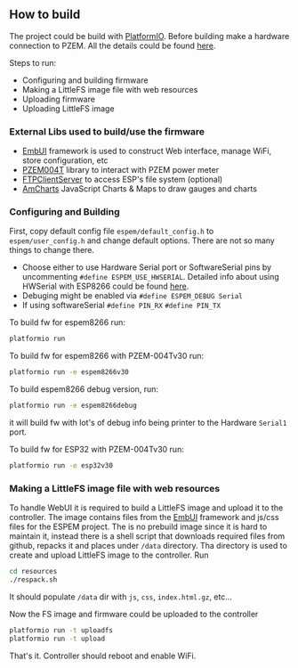 ## How to build

The project could be build with [PlatformIO](https://platformio.org/). Before building make a hardware connection to PZEM. All the details could be found [here](https://github.com/olehs/PZEM004T/wiki).

Steps to run:
 - Configuring and building firmware
 - Making a LittleFS image file with web resources
 - Uploading firmware
 - Uploading LittleFS image
 
### External Libs used to build/use the firmware
- [EmbUI](https://github.com/DmytroKorniienko/EmbUI) framework is used to construct Web interface, manage WiFi, store configuration, etc
- [PZEM004T](https://github.com/olehs/PZEM004T) library to interact with PZEM power meter
- [FTPClientServer](https://github.com/charno/FTPClientServer) to access ESP's file system (optional)
- [AmCharts](https://www.amcharts.com/) JavaScript Charts & Maps to draw gauges and charts


### Configuring and Building
First, copy default config file `espem/default_config.h` to `espem/user_config.h` and change default options. There are not so many things to change there.
 - Choose either to use Hardware Serial port or SoftwareSerial pins by uncommenting `#define ESPEM_USE_HWSERIAL`. Detailed info about using HWSerial with ESP8266 could be found [here](https://github.com/olehs/PZEM004T/wiki/Connecting-PZEM-to-ESP8266).
 - Debuging might be enabled via `#define ESPEM_DEBUG Serial`
 - If using softwareSerial `#define PIN_RX` `#define PIN_TX`

To build fw for espem8266 run:
```sh
platformio run
```
To build fw for espem8266 with PZEM-004Tv30 run:
```sh
platformio run -e espem8266v30
```
To build espem8266 debug version, run:
```sh
platformio run -e espem8266debug
```
it will build fw with lot's of debug info being printer to the Hardware `Serial1` port.

To build fw for ESP32 with PZEM-004Tv30 run:
```sh
platformio run -e esp32v30
```


### Making a LittleFS image file with web resources
To handle WebUI it is required to build a LittleFS image and upload it to the controller. The image contains files from the [EmbUI](https://github.com/DmytroKorniienko/EmbUI) framework and js/css files for the ESPEM project. The is no prebuild image since it is hard to maintain it, instead there is a shell script that downloads required files from github, repacks it and places under `/data` directory. Tha directory is used to create and upload LittleFS image to the controller. Run
```sh
cd resources
./respack.sh
```
It should populate `/data` dir with `js`, `css`, `index.html.gz`, etc...

Now the FS image and firmware could be uploaded to the controller
```sh
platformio run -t uploadfs
platformio run -t upload
```

That's it. Controller should reboot and enable WiFi.

